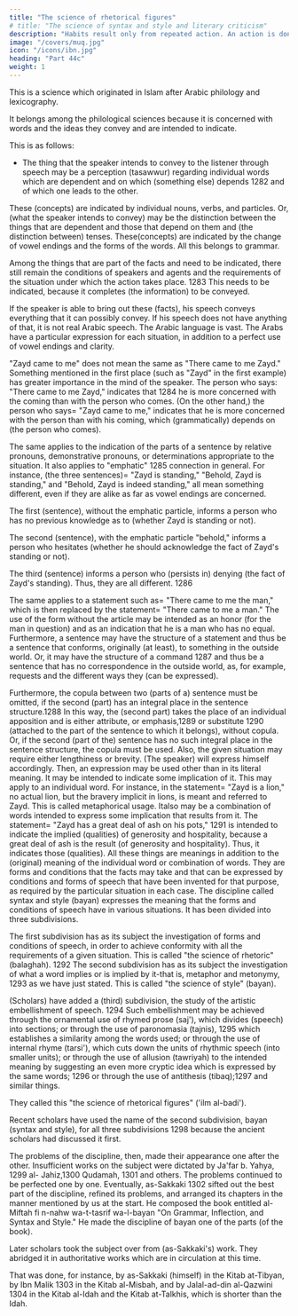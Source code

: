 ```yaml
---
title: "The science of rhetorical figures"
# title: "The science of syntax and style and literary criticism"
description: "Habits result only from repeated action. An action is done first once"
image: "/covers/muq.jpg"
icon: "/icons/ibn.jpg"
heading: "Part 44c"
weight: 1
---
```




This is a science which originated in Islam after Arabic philology and lexicography. 

It belongs among the philological sciences because it is concerned with words and the ideas they convey and are intended to indicate. 

This is as follows:
- The thing that the speaker intends to convey to the listener through speech may be a perception (tasawwur) regarding individual words which are dependent and on which (something else) depends 1282 and of which one leads to the other.

These (concepts) are indicated by individual nouns, verbs, and particles. Or, (what
the speaker intends to convey) may be the distinction between the things that are
dependent and those that depend on them and (the distinction between) tenses. These(concepts) are indicated by the change of vowel endings and the forms of the words.
All this belongs to grammar.

Among the things that are part of the facts and need to be indicated, there still remain the conditions of speakers and agents and the requirements of the situation under which the action takes place. 1283 This needs to be indicated, because
it completes (the information) to be conveyed. 

If the speaker is able to bring out these (facts), his speech conveys everything that it can possibly convey. If his speech
does not have anything of that, it is not real Arabic speech. The Arabic language is
vast. The Arabs have a particular expression for each situation, in addition to a
perfect use of vowel endings and clarity.

"Zayd came to me" does not mean the same as "There came to me Zayd." Something mentioned in the first place (such as "Zayd" in the first example) has greater importance in the mind of the speaker. The person who says:
"There came to me Zayd," indicates that 1284 he is more concerned with the coming
than with the person who comes. (On the other hand,) the person who says= "Zayd
came to me," indicates that he is more concerned with the person than with his
coming, which (grammatically) depends on (the person who comes).

The same applies to the indication of the parts of a sentence by relative pronouns, demonstrative pronouns, or determinations appropriate to the situation. It also applies to "emphatic" 1285 connection in general. For instance, (the three
sentences)= "Zayd is standing," "Behold, Zayd is standing," and "Behold, Zayd is
indeed standing," all mean something different, even if they are alike as far as vowel
endings are concerned. 

The first (sentence), without the emphatic particle, informs a person who has no previous knowledge as to (whether Zayd is standing or not). 

The second (sentence), with the emphatic particle "behold," informs a person who hesitates (whether he should acknowledge the fact of Zayd's standing or not). 


The third (sentence) informs a person who (persists in) denying (the fact of Zayd's standing). Thus, they are all different. 1286

The same applies to a statement such as= "There came to me the man," which
is then replaced by the statement= "There came to me a man." The use of the form
without the article may be intended as an honor (for the man in question) and as an
indication that he is a man who has no equal.
Furthermore, a sentence may have the structure of a statement and thus be a
sentence that conforms, originally (at least), to something in the outside world. Or, it
may have the structure of a command 1287 and thus be a sentence that has no
correspondence in the outside world, as, for example, requests and the different
ways they (can be expressed).

Furthermore, the copula between two (parts of a) sentence must be omitted,
if the second (part) has an integral place in the sentence structure.1288 In this way,
the (second part) takes the place of an individual apposition and is either attribute, or
emphasis,1289 or substitute 1290 (attached to the part of the sentence to which it
belongs), without copula. Or, if the second (part of the) sentence has no such
integral place in the sentence structure, the copula must be used.
Also, the given situation may require either lengthiness or brevity. (The
speaker) will express himself accordingly.
Then, an expression may be used other than in its literal meaning. It may be
intended to indicate some implication of it. This may apply to an individual word.
For instance, in the statement= "Zayd is a lion," no actual lion, but the bravery
implicit in lions, is meant and referred to Zayd. This is called metaphorical usage. Italso may be a combination of words intended to express some implication that
results from it. The statement= "Zayd has a great deal of ash on his pots," 1291 is
intended to indicate the implied (qualities) of generosity and hospitality, because a
great deal of ash is the result (of generosity and hospitality). Thus, it indicates those
(qualities). All these things are meanings in addition to the (original) meaning of the
individual word or combination of words. They are forms and conditions that the
facts may take and that can be expressed by conditions and forms of speech that
have been invented for that purpose, as required by the particular situation in each
case.
The discipline called syntax and style (bayan) expresses the meaning that the
forms and conditions of speech have in various situations. It has been divided into
three subdivisions.

The first subdivision has as its subject the investigation of forms and
conditions of speech, in order to achieve conformity with all the requirements of a
given situation. This is called "the science of rhetoric" (balaghah). 1292
The second subdivision has as its subject the investigation of what a word
implies or is implied by it-that is, metaphor and metonymy, 1293 as we have just
stated. This is called "the science of style" (bayan).

(Scholars) have added a (third) subdivision, the study of the artistic embellishment of speech. 1294 Such embellishment may be achieved through the ornamental use of rhymed prose (saj'), which divides (speech) into sections; or
through the use of paronomasia (tajnis), 1295 which establishes a similarity among
the words used; or through the use of internal rhyme (tarsi'), which cuts down the
units of rhythmic speech (into smaller units); or through the use of allusion
(tawriyah) to the intended meaning by suggesting an even more cryptic idea which
is expressed by the same words; 1296 or through the use of antithesis (tibaq);1297
and similar things. 

They called this "the science of rhetorical figures" ('ilm al-badi'). 

Recent scholars have used the name of the second subdivision, bayan
(syntax and style), for all three subdivisions 1298 because the ancient scholars had
discussed it first.

The problems of the discipline, then, made their appearance one after the
other. Insufficient works on the subject were dictated by Ja'far b. Yahya, 1299 al-
Jahiz,1300 Qudamah, 1301 and others. The problems continued to be perfected one
by one. Eventually, as-Sakkaki 1302 sifted out the best part of the discipline, refined
its problems, and arranged its chapters in the manner mentioned by us at the start.
He composed the book entitled al-Miftah fi n-nahw wa-t-tasrif wa-l-bayan "On
Grammar, Inflection, and Syntax and Style." He made the discipline of bayan one
of the parts (of the book). 

Later scholars took the subject over from (as-Sakkaki's) work. They abridged it in authoritative works which are in circulation at this time. 

That was done, for instance, by as-Sakkaki (himself) in the Kitab at-Tibyan, by Ibn Malik 1303 in the Kitab al-Misbah, and by Jalal-ad-din al-Qazwini 1304 in the Kitab al-Idah and the Kitab at-Talkhis, which is shorter than the Idah.

